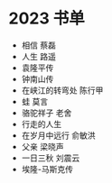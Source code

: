 # 2023 书单
* 相信  蔡磊
* 人生  路遥
* 袁隆平传
* 钟南山传
* 在峡江的转弯处  陈行甲
* 蛙  莫言
* 骆驼祥子  老舍
* 行走的人生
* 在岁月中远行 俞敏洪
* 父亲  梁晓声
* 一日三秋  刘震云
* 埃隆-马斯克传